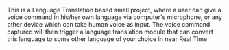 This is a Language Translation based small project, where a user can give a voice command in his/her own language via computer's microphone, or any other device which can take human voice as input. The voice command captured will then trigger a language translation module that can convert this language to some other language of your choice in near Real Time

